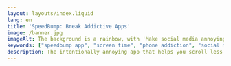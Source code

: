 ```yaml
---
layout: layouts/index.liquid
lang: en
title: 'SpeedBump: Break Addictive Apps'
image: /banner.jpg
imageAlt: The background is a rainbow, with 'Make social media annoying' in the middle using the font Comic Sans, and a badly drawn cat in the top right corner. It references the internet meme 'graphic design is my passion'.
keywords: ["speedbump app", "screen time", "phone addiction", "social media addiction", "digital wellbeing", "productivity", "android", "iphone"]
description: The intentionally annoying app that helps you scroll less. Like a speed bump for your scrolling habits.
---
```

